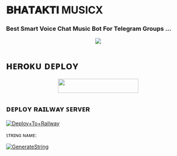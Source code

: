 # 𝐁𝐇𝐀𝐓𝐀𝐊𝐓𝐈 MUSICX

### Best Smart Voice Chat Music Bot For Telegram Groups ...


<p align="center"><a href="https://t.me/ZINDA_H_TU_MERE_LIYE_HEART_HACK"><img src="https://telegra.ph/file/fbedb8914a5f60edf9eec.jpg"></a></p>


# ʜᴇʀoᴋᴜ ᴅᴇᴘʟᴏʏ
<p align="center"><a href="https://heroku.com/deploy?template=https://github.com/King98179253/BHATAKTIMUSICO.git"> <img src="https://img.shields.io/badge/Deploy%20To%20Heroku-grey?style=for-the-badge&logo=heroku" width="220" height="38.45"/></a></p>

## ᴅᴇᴘʟᴏʏ ʀᴀɪʟᴡᴀʏ ꜱᴇʀᴠᴇʀ </h4>

[![Deploy+To+Railway](https://railway.app/button.svg)](https://railway.app/new/template?template=hhttps://github.com/King98179253/atmamusic&envs=SESSION_NAME,BOT_TOKEN,BOT_NAME,API_ID,API_HASH,SUDO_USERS,DURATION_LIMIT)


ꜱᴛʀɪɴɢ ɴᴀᴍᴇ:

[![GenerateString](https://img.shields.io/badge/repl.it-generateString-brown)](https://t.me/ATMA_SESSION_STRING_bot)



